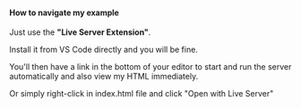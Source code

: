 <h4>How to navigate my example</h4>
<p>Just use the <strong>"Live Server Extension"</strong>.</p>
<p>Install it from VS Code directly and you will be fine. </p>
<p>You'll then have a link in the bottom of your editor to start and run the server automatically and also view my HTML immediately.</p> <p>Or simply right-click in index.html file and click "Open with Live Server"</p>
